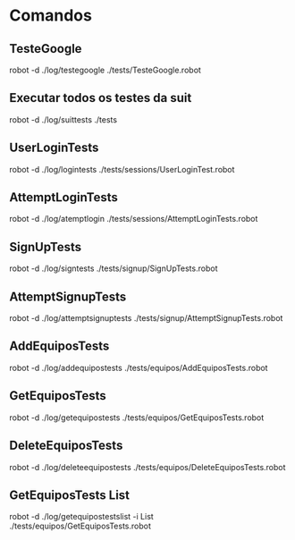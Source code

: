 # Comandos

## TesteGoogle
robot -d ./log/testegoogle ./tests/TesteGoogle.robot

## Executar todos os testes da suit
robot -d ./log/suittests ./tests

## UserLoginTests
robot -d ./log/logintests ./tests/sessions/UserLoginTest.robot

## AttemptLoginTests
robot -d ./log/atemptlogin  ./tests/sessions/AttemptLoginTests.robot

## SignUpTests
robot -d ./log/signtests  ./tests/signup/SignUpTests.robot

## AttemptSignupTests
robot -d ./log/attemptsignuptests  ./tests/signup/AttemptSignupTests.robot

## AddEquiposTests
robot -d ./log/addequipostests  ./tests/equipos/AddEquiposTests.robot

## GetEquiposTests
robot -d ./log/getequipostests  ./tests/equipos/GetEquiposTests.robot

## DeleteEquiposTests
robot -d ./log/deleteequipostests  ./tests/equipos/DeleteEquiposTests.robot

## GetEquiposTests List
robot -d ./log/getequipostestslist -i List  ./tests/equipos/GetEquiposTests.robot